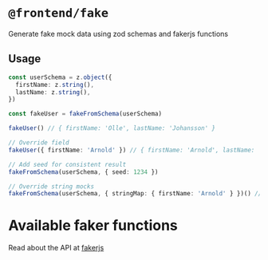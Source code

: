 # `@frontend/fake`

Generate fake mock data using zod schemas and fakerjs functions

## Usage

```typescript
const userSchema = z.object({
  firstName: z.string(),
  lastName: z.string(),
})

const fakeUser = fakeFromSchema(userSchema)

fakeUser() // { firstName: 'Olle', lastName: 'Johansson' }

// Override field
fakeUser({ firstName: 'Arnold' }) // { firstName: 'Arnold', lastName: 'Johansson' }

// Add seed for consistent result
fakeFromSchema(userSchema, { seed: 1234 })

// Override string mocks
fakeFromSchema(userSchema, { stringMap: { firstName: 'Arnold' } })() // { firstName: 'Arnold', lastName: 'Johansson' }
```

# Available faker functions

Read about the API at [fakerjs](https://fakerjs.dev/api/)
